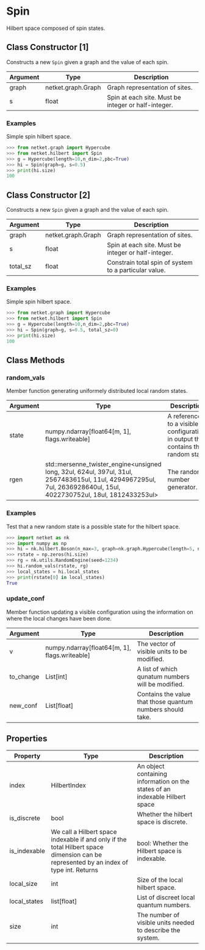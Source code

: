 # Spin
Hilbert space composed of spin states.

## Class Constructor [1]
Constructs a new ``Spin`` given a graph and the value of each spin.

|Argument|       Type       |                    Description                    |
|--------|------------------|---------------------------------------------------|
|graph   |netket.graph.Graph|Graph representation of sites.                     |
|s       |float             |Spin at each site. Must be integer or half-integer.|

### Examples
Simple spin hilbert space.

```python
>>> from netket.graph import Hypercube
>>> from netket.hilbert import Spin
>>> g = Hypercube(length=10,n_dim=2,pbc=True)
>>> hi = Spin(graph=g, s=0.5)
>>> print(hi.size)
100

```


## Class Constructor [2]
Constructs a new ``Spin`` given a graph and the value of each spin.

|Argument|       Type       |                     Description                     |
|--------|------------------|-----------------------------------------------------|
|graph   |netket.graph.Graph|Graph representation of sites.                       |
|s       |float             |Spin at each site. Must be integer or half-integer.  |
|total_sz|float             |Constrain total spin of system to a particular value.|

### Examples
Simple spin hilbert space.

```python
>>> from netket.graph import Hypercube
>>> from netket.hilbert import Spin
>>> g = Hypercube(length=10,n_dim=2,pbc=True)
>>> hi = Spin(graph=g, s=0.5, total_sz=0)
>>> print(hi.size)
100

```



## Class Methods 
### random_vals
Member function generating uniformely distributed local random states.

|Argument|                                                                               Type                                                                               |                                   Description                                   |
|--------|------------------------------------------------------------------------------------------------------------------------------------------------------------------|---------------------------------------------------------------------------------|
|state   |numpy.ndarray[float64[m, 1], flags.writeable]                                                                                                                     |A reference to a visible configuration, in output this contains the random state.|
|rgen    |std::mersenne_twister_engine<unsigned long, 32ul, 624ul, 397ul, 31ul, 2567483615ul, 11ul, 4294967295ul, 7ul, 2636928640ul, 15ul, 4022730752ul, 18ul, 1812433253ul>|The random number generator.                                                     |

### Examples
Test that a new random state is a possible state for the hilbert
space.

```python
>>> import netket as nk
>>> import numpy as np
>>> hi = nk.hilbert.Boson(n_max=3, graph=nk.graph.Hypercube(length=5, n_dim=1))
>>> rstate = np.zeros(hi.size)
>>> rg = nk.utils.RandomEngine(seed=1234)
>>> hi.random_vals(rstate, rg)
>>> local_states = hi.local_states
>>> print(rstate[0] in local_states)
True

```



### update_conf
Member function updating a visible configuration using the information on
where the local changes have been done.

|Argument |                    Type                     |                       Description                        |
|---------|---------------------------------------------|----------------------------------------------------------|
|v        |numpy.ndarray[float64[m, 1], flags.writeable]|The vector of visible units to be modified.               |
|to_change|List[int]                                    |A list of which qunatum numbers will be modified.         |
|new_conf |List[float]                                  |Contains the value that those quantum numbers should take.|

## Properties

|  Property  |                                                                            Type                                                                            |                                        Description                                         |
|------------|------------------------------------------------------------------------------------------------------------------------------------------------------------|--------------------------------------------------------------------------------------------|
|index       |        HilbertIndex                                                                                                                                        | An object containing information on the states of an                indexable Hilbert space|
|is_discrete |bool                                                                                                                                                        | Whether the hilbert space is discrete.                                                     |
|is_indexable|        We call a Hilbert space indexable if and only if the total Hilbert space        dimension can be represented by an index of type int.        Returns|            bool: Whether the Hilbert space is indexable.                                   |
|local_size  |int                                                                                                                                                         | Size of the local hilbert space.                                                           |
|local_states|list[float]                                                                                                                                                 | List of discreet local quantum numbers.                                                    |
|size        |int                                                                                                                                                         | The number of visible units needed to describe the system.                                 |
